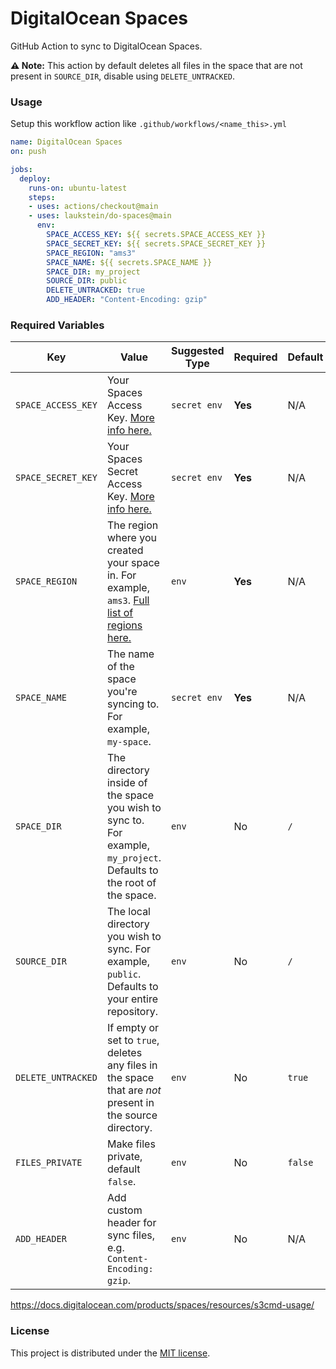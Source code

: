 # DigitalOcean Spaces

GitHub Action to sync to DigitalOcean Spaces.

**⚠️ Note:** This action by default deletes all files in the space that are not present in `SOURCE_DIR`, disable using `DELETE_UNTRACKED`.


### Usage

Setup this workflow action like `.github/workflows/<name_this>.yml`

```yaml
name: DigitalOcean Spaces
on: push

jobs:
  deploy:
    runs-on: ubuntu-latest
    steps:
    - uses: actions/checkout@main
    - uses: laukstein/do-spaces@main
      env:
        SPACE_ACCESS_KEY: ${{ secrets.SPACE_ACCESS_KEY }}
        SPACE_SECRET_KEY: ${{ secrets.SPACE_SECRET_KEY }}
        SPACE_REGION: "ams3"
        SPACE_NAME: ${{ secrets.SPACE_NAME }}
        SPACE_DIR: my_project
        SOURCE_DIR: public
        DELETE_UNTRACKED: true
        ADD_HEADER: "Content-Encoding: gzip"
```


### Required Variables

| Key | Value | Suggested Type | Required | Default |
| ------------- | ------------- | ------------- | --------- | --------- |
| `SPACE_ACCESS_KEY` | Your Spaces Access Key. [More info here.](https://www.digitalocean.com/community/tutorials/how-to-create-a-digitalocean-space-and-api-key) | `secret env` | **Yes** | N/A |
| `SPACE_SECRET_KEY` | Your Spaces Secret Access Key. [More info here.](https://www.digitalocean.com/community/tutorials/how-to-create-a-digitalocean-space-and-api-key) | `secret env` | **Yes** | N/A |
| `SPACE_REGION` | The region where you created your space in. For example, `ams3`. [Full list of regions here.](https://www.digitalocean.com/docs/platform/availability-matrix/) | `env` | **Yes** | N/A |
| `SPACE_NAME` | The name of the space you're syncing to. For example, `my-space`. | `secret env` | **Yes** | N/A |
| `SPACE_DIR` | The directory inside of the space you wish to sync to. For example, `my_project`. Defaults to the root of the space. | `env` | No | `/` |
| `SOURCE_DIR` | The local directory you wish to sync. For example, `public`. Defaults to your entire repository. | `env` | No | `/` |
| `DELETE_UNTRACKED` | If empty or set to `true`, deletes any files in the space that are *not* present in the source directory. | `env` | No | `true` |
| `FILES_PRIVATE` | Make files private, default `false`. | `env` | No | `false` |
| `ADD_HEADER` | Add custom header for sync files, e.g. `Content-Encoding: gzip`. | `env` | No | N/A |

https://docs.digitalocean.com/products/spaces/resources/s3cmd-usage/


### License

This project is distributed under the [MIT license](LICENSE.md).
